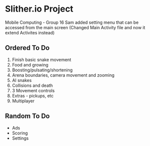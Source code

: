 # Slither.io Project
Mobile Computing - Group 16
Sam added setting menu that can be accessed from the main screen (Changed Main Activity file and now it extend Activites instead)
## Ordered To Do

1. Finish basic snake movement
2. Food and growing
3. Boosting/pulsating/shortening
3. Arena boundaries, camera movement and zooming
4. AI snakes
5. Collisions and death
6. 3 Movement controls
7. Extras - pickups, etc
8. Multiplayer

## Random To Do

* Ads
* Scoring
* Settings
